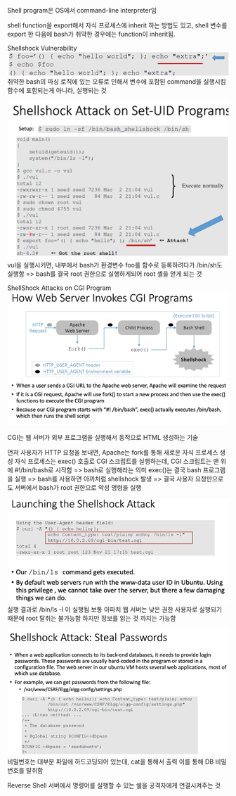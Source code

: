 Shell program은 OS에서 command-line interpreter임

shell function을 export해서 자식 프로세스에 inherit 하는 방법도 있고,
shell 변수를 export 한 다음에 bash가 취약한 경우에는 function이 inherit됨.

Shellshock Vulnerability
![alt text](image.png)
취약한 bash의 파싱 로직에 있는 오류로 인해서 변수에 포함된 command을 실행시킴
함수에 포함되는게 아니라, 실행되는 것

![alt text](image-1.png)
vul을 실행시키면, 내부에서 bash가 환경변수 foo를 함수로 등록하려다가 /bin/sh도 실행함
=> bash를 결국 root 권한으로 실행하게되어 root 셸을 얻게 되는 것

ShellShock Attacks on CGI Program
![alt text](image-2.png)

CGI는 웹 서버가 외부 프로그램을 실행해서 동적으로 HTML 생성하는 기술

먼저 사용자가 HTTP 요청을 보내면, Apache는 fork를 통해 새로운 자식 프로세스 생성
자식 프로세스는 exec() 호출로 CGI 스크립트를 실행하는데,
CGI 스크립트는 맨 위에 #!/bin/bash로 시작함
=> bash로 실행해라는 의미
exec()는 결국 bash 프로그램을 실행
=> bash를 사용하면 아까처럼 shellshock 발생
=> 결국 사용자 요청만으로도 서버에서 bash가 root 권한으로 악성 명령을 실행

![alt text](image-3.png)
실행 결과로 /bin/ls -l 이 실행됨
보통 아파치 웹 서버는 낮은 권한 사용자로 실행되기 때문에 root 탈취는 불가능함
하지만 정보를 읽는 것 까지는 가능함

![alt text](image-4.png)
비밀번호는 대부분 파일에 하드코딩되어 있는데, cat을 통해서 출력
이를 통해 DB 비밀번호를 탈취함

Reverse Shell
서버에서 명령어를 실행할 수 있는 쉘을 공격자에게 연결시켜주는 것

